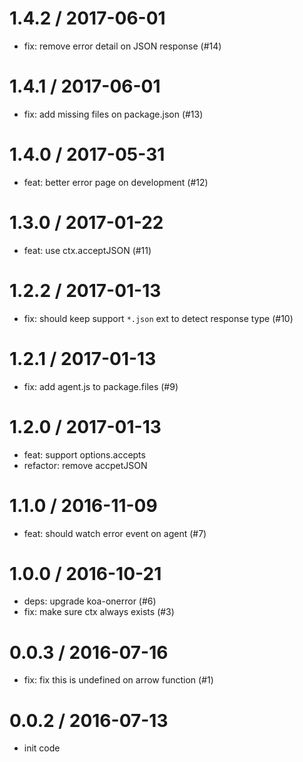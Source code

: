 
1.4.2 / 2017-06-01
==================

  * fix: remove error detail on JSON response (#14)

1.4.1 / 2017-06-01
==================

  * fix: add missing files on package.json (#13)

1.4.0 / 2017-05-31
==================

  * feat: better error page on development (#12)

1.3.0 / 2017-01-22
==================

  * feat: use ctx.acceptJSON (#11)

1.2.2 / 2017-01-13
==================

  * fix: should keep support `*.json` ext to detect response type (#10)

1.2.1 / 2017-01-13
==================

  * fix: add agent.js to package.files (#9)

1.2.0 / 2017-01-13
==================

  * feat: support options.accepts
  * refactor: remove accpetJSON

1.1.0 / 2016-11-09
==================

  * feat: should watch error event on agent (#7)

1.0.0 / 2016-10-21
==================

  * deps: upgrade koa-onerror (#6)
  * fix: make sure ctx always exists (#3)

0.0.3 / 2016-07-16
==================

  * fix: fix this is undefined on arrow function (#1)

0.0.2 / 2016-07-13
==================
  * init code
